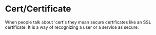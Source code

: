 # Cert/Certificate
When people talk about 'cert's they mean secure certificates like an SSL
certificate. It is a way of recognizing a user or a service as secure.
